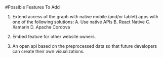 #Possible Features To Add

1. Extend access of the graph with native mobile (and/or tablet) apps with one of the following solutions:
	A. Use native APIs
	B. React Native
	C. Xamarin
	D. Apache Cordova

2. Embed feature for other website owners.

3. An open api based on the preprocessed data so that future developers can create their own visualizations.